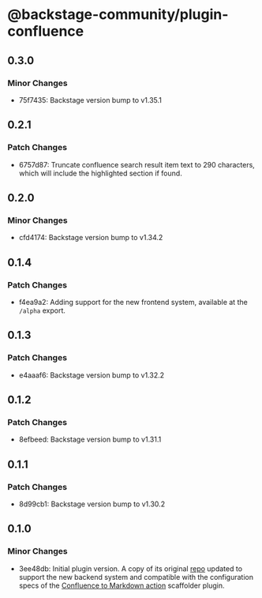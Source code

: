 # @backstage-community/plugin-confluence

## 0.3.0

### Minor Changes

- 75f7435: Backstage version bump to v1.35.1

## 0.2.1

### Patch Changes

- 6757d87: Truncate confluence search result item text to 290 characters, which will include the highlighted section if found.

## 0.2.0

### Minor Changes

- cfd4174: Backstage version bump to v1.34.2

## 0.1.4

### Patch Changes

- f4ea9a2: Adding support for the new frontend system, available at the `/alpha` export.

## 0.1.3

### Patch Changes

- e4aaaf6: Backstage version bump to v1.32.2

## 0.1.2

### Patch Changes

- 8efbeed: Backstage version bump to v1.31.1

## 0.1.1

### Patch Changes

- 8d99cb1: Backstage version bump to v1.30.2

## 0.1.0

### Minor Changes

- 3ee48db: Initial plugin version. A copy of its original [repo](https://github.com/K-Phoen/backstage-plugin-confluence) updated to support the new backend system and compatible with the configuration specs of the [Confluence to Markdown action](https://github.com/backstage/backstage/tree/master/plugins/scaffolder-backend-module-confluence-to-markdown) scaffolder plugin.
